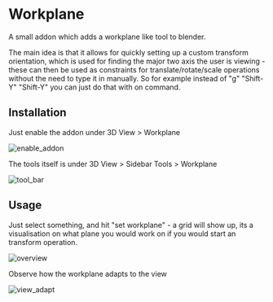 # Workplane

A small addon which adds a workplane like tool to blender.

The main idea is that it allows for quickly setting up a custom transform orientation, which is used for finding the major two axis the user is viewing - these can then be used as constraints for translate/rotate/scale operations without the need to type it in manually. So for example instead of "g" "Shift-Y" "Shift-Y" you can just do that with on command.

## Installation
Just enable the addon under 3D View > Workplane

![enable_addon](https://github.com/BenjaminSauder/Workplane/blob/master/doc/enable_addon.png)

The tools itself is under 3D View > Sidebar Tools > Workplane

![tool_bar](https://github.com/BenjaminSauder/Workplane/blob/master/doc/tool_bar.png)

## Usage
Just select something, and hit "set workplane" - a grid will show up, its a visualisation on what plane you would work on if you would start an transform operation.

![overview](https://github.com/BenjaminSauder/Workplane/blob/master/doc/overview.png)

Observe how the workplane adapts to the view

![view_adapt](https://github.com/BenjaminSauder/Workplane/blob/master/doc/view_adapt.gif)

